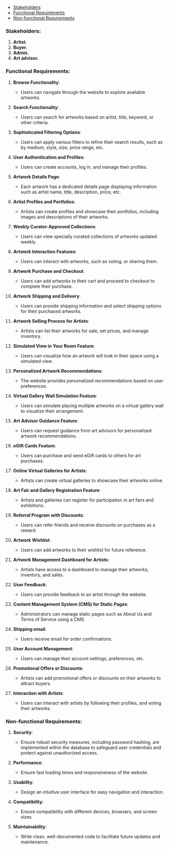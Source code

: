 <!--toc:start-->
- [Stakeholders](#stakeholders)
- [Functional Requirements](#functional-requirements)
- [Non-functional Requirements](#non-functional-requirements)
<!--toc:end-->

### Stakeholders:

1. **Artist.**<br>
2. **Buyer.**<br>
3. **Admin.**<br>
4. **Art advisor.**

### Functional Requirements:

1. **Browse Functionality**:
    - Users can navigate through the website to explore available artworks.

2. **Search Functionality**:
    - Users can search for artworks based on artist, title, keyword, or other criteria.

3. **Sophisticated Filtering Options**:
    - Users can apply various filters to refine their search results, such as by medium, style, size, price range, etc.

4. **User Authentication and Profiles**:
    - Users can create accounts, log in, and manage their profiles.

5. **Artwork Details Page**:
    - Each artwork has a dedicated details page displaying information such as artist name, title, description, price, etc.

6. **Artist Profiles and Portfolios**:
    - Artists can create profiles and showcase their portfolios, including images and descriptions of their artworks.

7. **Weekly Curator-Approved Collections**:
    - Users can view specially curated collections of artworks updated weekly.

8. **Artwork Interaction Features**:
    - Users can interact with artworks, such as voting, or sharing them.

9. **Artwork Purchase and Checkout**:
    - Users can add artworks to their cart and proceed to checkout to complete their purchase.

10. **Artwork Shipping and Delivery**:
    - Users can provide shipping information and select shipping options for their purchased artworks.

11. **Artwork Selling Process for Artists**:
    - Artists can list their artworks for sale, set prices, and manage inventory.

12. **Simulated View in Your Room Feature**:
    - Users can visualize how an artwork will look in their space using a simulated view.

13. **Personalized Artwork Recommendations**:
    - The website provides personalized recommendations based on user preferences.

14. **Virtual Gallery Wall Simulation Feature**:
    - Users can simulate placing multiple artworks on a virtual gallery wall to visualize their arrangement.

15. **Art Advisor Guidance Feature**:
    - Users can request guidance from art advisors for personalized artwork recommendations.

16. **eGift Cards Feature**:
    - Users can purchase and send eGift cards to others for art purchases.

17. **Online Virtual Galleries for Artists**:
    - Artists can create virtual galleries to showcase their artworks online.

18. **Art Fair and Gallery Registration Feature**:
    - Artists and galleries can register for participation in art fairs and exhibitions.

19. **Referral Program with Discounts**:
    - Users can refer friends and receive discounts on purchases as a reward.

20. **Artwork Wishlist**:
    - Users can add artworks to their wishlist for future reference.

21. **Artwork Management Dashboard for Artists**:
    - Artists have access to a dashboard to manage their artworks, inventory, and sales.

22. **User Feedback**:
    - Users can provide feedback to an artist through the website.

23. **Content Management System (CMS) for Static Pages**:
    - Administrators can manage static pages such as About Us and Terms of Service using a CMS.

24. **Shipping email**:
    - Users receive email for order confirmations.

25. **User Account Management**:
    - Users can manage their account settings, preferences, etc.

26. **Promotional Offers or Discounts**:
    - Artists can add promotional offers or discounts on their artworks to attract buyers.

27. **Interaction with Artists**:
    - Users can interact with artists by following their profiles, and voting their artworks.

### Non-functional Requirements:

1. **Security**:
    - Ensure robust security measures, including password hashing, are implemented within the database to safeguard user credentials and protect against unauthorized access.

2. **Performance**:
    - Ensure fast loading times and responsiveness of the website.

3. **Usability**:
    - Design an intuitive user interface for easy navigation and interaction.

4. **Compatibility**:
    - Ensure compatibility with different devices, browsers, and screen sizes.

5. **Maintainability**:
    - Write clean, well-documented code to facilitate future updates and maintenance.
